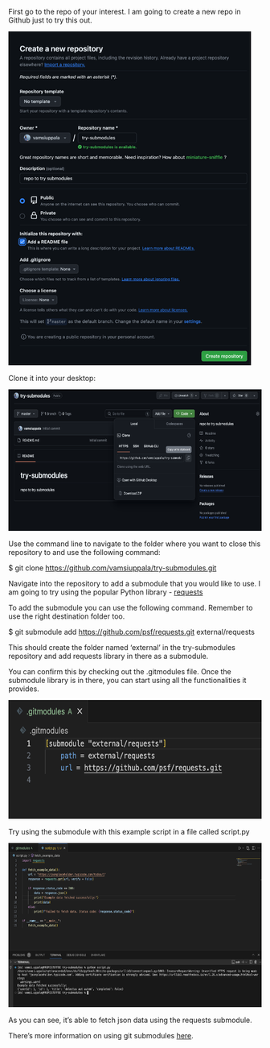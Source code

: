 First go to the repo of your interest. I am going to create a new repo in Github just to try this out.

<img src="/images/2024-01-31-using-git-submodules/image1.png" style="width:5.03529in;height:6.90793in" />

Clone it into your desktop:

<img src="/images/2024-01-31-using-git-submodules/image2.png" style="width:6.5in;height:2.92847in" />

Use the command line to navigate to the folder where you want to close this repository to and use the following command:

\$ git clone <https://github.com/vamsiuppala/try-submodules.git>

Navigate into the repository to add a submodule that you would like to use. I am going to try using the popular Python library - [requests](https://github.com/psf/requests?tab=readme-ov-file)

To add the submodule you can use the following command. Remember to use the right destination folder too.

\$ git submodule add <https://github.com/psf/requests.git> external/requests

This should create the folder named ‘external’ in the try-submodules repository and add requests library in there as a submodule.

You can confirm this by checking out the .gitmodules file. Once the submodule library is in there, you can start using all the functionalities it provides.

<img src="/images/2024-01-31-using-git-submodules/image3.png" style="width:6.45833in;height:2.45833in" />

Try using the submodule with this example script in a file called script.py

<img src="/images/2024-01-31-using-git-submodules/image4.png" style="width:6.5in;height:3.39097in" />

As you can see, it’s able to fetch json data using the requests submodule.

There’s more information on using git submodules [here](https://git-scm.com/book/en/v2/Git-Tools-Submodules).

